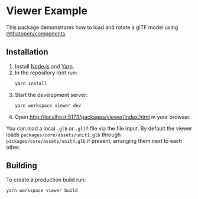 # Viewer Example

This package demonstrates how to load and rotate a glTF model using
[@thatopen/components](https://www.npmjs.com/package/@thatopen/components).

## Installation

1. Install [Node.js](https://nodejs.org/) and [Yarn](https://yarnpkg.com/).
2. In the repository root run:
   ```bash
   yarn install
   ```
3. Start the development server:
   ```bash
   yarn workspace viewer dev
   ```
4. Open [http://localhost:5173/packages/viewer/index.html](http://localhost:5173/packages/viewer/index.html) in your browser.

You can load a local `.glb` or `.gltf` file via the file input. By default the
viewer loads `packages/core/assets/unit1.glb` through
`packages/core/assets/unit4.glb` if present, arranging them next to each other.

## Building

To create a production build run:
```bash
yarn workspace viewer build
```


